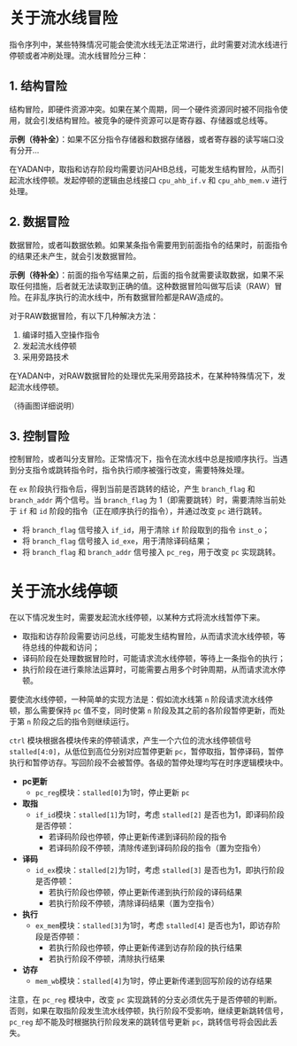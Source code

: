 # 关于流水线冒险

指令序列中，某些特殊情况可能会使流水线无法正常进行，此时需要对流水线进行停顿或者冲刷处理。流水线冒险分三种：

## 1. 结构冒险

结构冒险，即硬件资源冲突。如果在某个周期，同一个硬件资源同时被不同指令使用，就会引发结构冒险。被竞争的硬件资源可以是寄存器、存储器或总线等。

**示例（待补全）**：如果不区分指令存储器和数据存储器，或者寄存器的读写端口没有分开...

在YADAN中，取指和访存阶段均需要访问AHB总线，可能发生结构冒险，从而引起流水线停顿。发起停顿的逻辑由总线接口 `cpu_ahb_if.v` 和 `cpu_ahb_mem.v` 进行处理。

## 2. 数据冒险

数据冒险，或者叫数据依赖。如果某条指令需要用到前面指令的结果时，前面指令的结果还未产生，就会引发数据冒险。

**示例（待补全）**：前面的指令写结果之前，后面的指令就需要读取数据，如果不采取任何措施，后者就无法读取到正确的值。这种数据冒险叫做写后读（RAW）冒险。在非乱序执行的流水线中，所有数据冒险都是RAW造成的。

对于RAW数据冒险，有以下几种解决方法：

1. 编译时插入空操作指令
2. 发起流水线停顿
3. 采用旁路技术

在YADAN中，对RAW数据冒险的处理优先采用旁路技术，在某种特殊情况下，发起流水线停顿。

（待画图详细说明）

## 3. 控制冒险

控制冒险，或者叫分支冒险。正常情况下，指令在流水线中总是按顺序执行。当遇到分支指令或跳转指令时，指令执行顺序被强行改变，需要特殊处理。

在 `ex` 阶段执行指令后，得到当前是否跳转的结论，产生 `branch_flag` 和 `branch_addr` 两个信号。当 `branch_flag` 为 1（即需要跳转）时，需要清除当前处于 `if` 和 `id` 阶段的指令（正在顺序执行的指令），并通过改变 `pc` 进行跳转。

- 将 `branch_flag` 信号接入 `if_id`，用于清除 `if` 阶段取到的指令 `inst_o`；
- 将 `branch_flag` 信号接入 `id_exe`，用于清除译码结果；
- 将 `branch_flag` 和 `branch_addr` 信号接入 `pc_reg`，用于改变 `pc` 实现跳转。

# 关于流水线停顿

在以下情况发生时，需要发起流水线停顿，以某种方式将流水线暂停下来。

- 取指和访存阶段需要访问总线，可能发生结构冒险，从而请求流水线停顿，等待总线的仲裁和访问；
- 译码阶段在处理数据冒险时，可能请求流水线停顿，等待上一条指令的执行；
- 执行阶段在进行乘除法运算时，可能需要占用多个时钟周期，从而请求流水停顿。

要使流水线停顿，一种简单的实现方法是：假如流水线第 `n` 阶段请求流水线停顿，那么需要保持 `pc` 值不变，同时使第 `n` 阶段及其之前的各阶段暂停更新，而处于第 `n` 阶段之后的指令则继续运行。

`ctrl` 模块根据各模块传来的停顿请求，产生一个六位的流水线停顿信号 `stalled[4:0]`，从低位到高位分别对应暂停更新 `pc`，暂停取指，暂停译码，暂停执行和暂停访存。写回阶段不会被暂停。各级的暂停处理均写在时序逻辑模块中。

- **pc更新**
  - `pc_reg`模块：`stalled[0]`为1时，停止更新 `pc`
- **取指**
  - `if_id`模块：`stalled[1]`为1时，考虑 `stalled[2]` 是否也为1，即译码阶段是否停顿：
    - 若译码阶段也停顿，停止更新传递到译码阶段的指令
    - 若译码阶段不停顿，清除传递到译码阶段的指令（置为空指令）
- **译码**
  - `id_ex`模块：`stalled[2]`为1时，考虑 `stalled[3]` 是否也为1，即执行阶段是否停顿：
    - 若执行阶段也停顿，停止更新传递到执行阶段的译码结果
    - 若执行阶段不停顿，清除译码结果（置为空指令）
- **执行**
  - `ex_mem`模块：`stalled[3]`为1时，考虑 `stalled[4]` 是否也为1，即访存阶段是否停顿：
    - 若执行阶段也停顿，停止更新传递到访存阶段的执行结果
    - 若执行阶段不停顿，清除执行结果
- **访存**
  - `mem_wb`模块：`stalled[4]`为1时，停止更新传递到回写阶段的访存结果

注意，在 `pc_reg` 模块中，改变 `pc` 实现跳转的分支必须优先于是否停顿的判断。否则，如果在取指阶段发生流水线停顿，执行阶段不受影响，继续更新跳转信号，`pc_reg` 却不能及时根据执行阶段发来的跳转信号更新 `pc`，跳转信号将会因此丢失。
